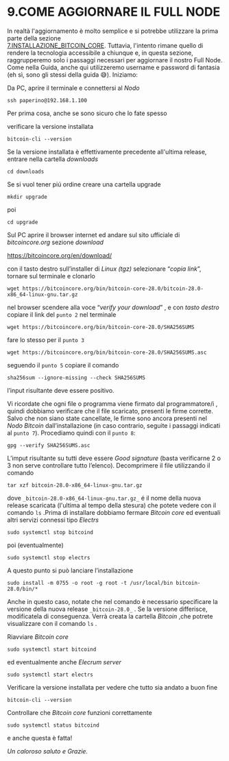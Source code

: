 # **9.COME AGGIORNARE IL FULL NODE**

In realtà l'aggiornamento è molto semplice e si potrebbe utilizzare la prima parte della sezione  
[7.INSTALLAZIONE_BITCOIN_CORE](7.INSTALLAZIONE_BITCOIN_CORE.md). Tuttavia, l'intento rimane quello di rendere la tecnologia accessibile a chiunque e, in questa sezione, raggrupperemo solo i passaggi necessari per aggiornare il nostro Full Node. Come nella Guida, anche qui utilizzeremo username e password di fantasia (eh sì, sono gli stessi della guida 😅). Iniziamo:

Da PC, aprire il terminale e connettersi al _Nodo_  

    ssh paperino@192.168.1.100

Per prima cosa, anche se sono sicuro che lo fate spesso  


verificare la versione installata

    bitcoin-cli --version

Se la versione installata è effettivamente precedente all'ultima release, entrare nella cartella _downloads_

    cd downloads

Se si vuol tener piú ordine creare una cartella upgrade

    mkdir upgrade
poi
	
    cd upgrade

Sul PC aprire il browser internet ed andare sul sito ufficiale di _bitcoincore.org_ sezione _download_

https://bitcoincore.org/en/download/

con il tasto destro sull’installer di _Linux (tgz)_ selezionare “_copia link_”, tornare sul terminale e clonarlo
	
    wget https://bitcoincore.org/bin/bitcoin-core-28.0/bitcoin-28.0-x86_64-linux-gnu.tar.gz

nel browser scendere alla voce “_verify your download_” , e con _tasto destro_ copiare il link del `punto 2` nel terminale 

    wget https://bitcoincore.org/bin/bitcoin-core-28.0/SHA256SUMS

fare lo stesso per il `punto 3`

    wget https://bitcoincore.org/bin/bitcoin-core-28.0/SHA256SUMS.asc

seguendo il `punto 5` copiare il comando

    sha256sum --ignore-missing --check SHA256SUMS

l’input risultante deve essere positivo.

Vi ricordate che ogni file o programma viene firmato dal programmatore/i , quindi dobbiamo verificare che il file 
scaricato, presenti le firme corrette. Salvo che non siano state cancellate, le firme sono ancora presenti nel
_Nodo Bitcoin_ dall’installazione (in caso contrario, seguite i passaggi indicati al `punto 7`). 
Procediamo quindi con il `punto 8`:

    gpg --verify SHA256SUMS.asc

L’imput risultante su tutti deve essere _Good signature_ (basta verificarne 2 o 3 non serve controllare tutto 
l’elenco). Decomprimere il file utilizzando il comando

    tar xzf bitcoin-28.0-x86_64-linux-gnu.tar.gz

dove `_bitcoin-28.0-x86_64-linux-gnu.tar.gz_` é il nome della nuova release scaricata (l'ultima al tempo della 
stesura) che potete vedere con il comando `ls` .Prima di installare dobbiamo fermare _Bitcoin core_ ed eventuali 
altri servizi connessi tipo _Electrs_

    sudo systemctl stop bitcoind

poi (eventualmente)

    sudo systemctl stop electrs

A questo punto si può lanciare l’installazione

    sudo install -m 0755 -o root -g root -t /usr/local/bin bitcoin-28.0/bin/*

Anche in questo caso, notate che nel comando è necessario specificare la versione della nuova release `_bitcoin-28.0_` .
Se la versione differisce, modificatela di conseguenza.
Verrà creata la cartella _Bitcoin_ ,che potrete visualizzare con il comando `ls` . 

Riavviare _Bitcoin core_ 

    sudo systemctl start bitcoind

ed eventualmente anche _Elecrum server_ 

    sudo systemctl start electrs

Verificare la versione installata per vedere che tutto sia andato a buon fine

    bitcoin-cli --version

Controllare che _Bitcoin core_ funzioni correttamente

    sudo systemctl status bitcoind


e anche questa è fatta!

_Un caloroso saluto e Grazie._


